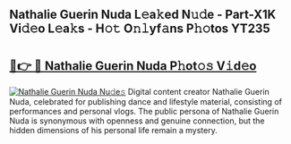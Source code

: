 ## Nathalie Guerin Nuda L𝚎a𝚔ed N𝚞𝚍e - Part-X1K Vi𝚍𝚎o L𝚎a𝚔s - H𝚘𝚝 O𝚗𝚕yf𝚊ns P𝚑𝚘tos YT235

# <h2><a href="http://kf2v4b.oniu.top/?m=Nathalie+Guerin+Nuda">🔗👉 🔴 Nathalie Guerin Nuda P𝚑ot𝚘𝚜 V𝚒d𝚎o</a></h2>

[![Nathalie Guerin Nuda Nu𝚍e𝚜](https://i.imgur.com/0qMVB7G.gif)](http://kf2v4b.oniu.top/?m=Nathalie+Guerin+Nuda)
Digital content creator Nathalie Guerin Nuda, celebrated for publishing dance and lifestyle material, consisting of performances and personal vlogs. The public persona of Nathalie Guerin Nuda is synonymous with openness and genuine connection, but the hidden dimensions of his personal life remain a mystery.  
